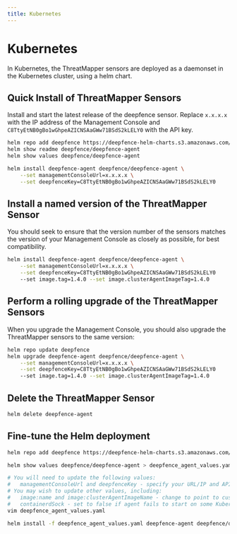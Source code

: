 ```yaml
---
title: Kubernetes
---
```


# Kubernetes

In Kubernetes, the ThreatMapper sensors are deployed as a daemonset in the Kubernetes cluster, using a helm chart.

## Quick Install of ThreatMapper Sensors

Install and start the latest release of the deepfence sensor.  Replace `x.x.x.x` with the IP address of the Management Console and `C8TtyEtNB0gBo1wGhpeAZICNSAaGWw71BSdS2kLELY0` with the API key.

```bash
helm repo add deepfence https://deepfence-helm-charts.s3.amazonaws.com/threatmapper
helm show readme deepfence/deepfence-agent
helm show values deepfence/deepfence-agent

helm install deepfence-agent deepfence/deepfence-agent \
    --set managementConsoleUrl=x.x.x.x \
    --set deepfenceKey=C8TtyEtNB0gBo1wGhpeAZICNSAaGWw71BSdS2kLELY0
```

## Install a named version of the ThreatMapper Sensor

You should seek to ensure that the version number of the sensors matches the version of your Management Console as closely as possible, for best compatibility.

```bash
helm install deepfence-agent deepfence/deepfence-agent \
    --set managementConsoleUrl=x.x.x.x \
    --set deepfenceKey=C8TtyEtNB0gBo1wGhpeAZICNSAaGWw71BSdS2kLELY0
    --set image.tag=1.4.0 --set image.clusterAgentImageTag=1.4.0
```

## Perform a rolling upgrade of the ThreatMapper Sensors

When you upgrade the Management Console, you should also upgrade the ThreatMapper sensors to the same version:

```bash
helm repo update deepfence
helm upgrade deepfence-agent deepfence/deepfence-agent \
    --set managementConsoleUrl=x.x.x.x \
    --set deepfenceKey=C8TtyEtNB0gBo1wGhpeAZICNSAaGWw71BSdS2kLELY0
    --set image.tag=1.4.0 --set image.clusterAgentImageTag=1.4.0
```

## Delete the ThreatMapper Sensor

```bash
helm delete deepfence-agent
```

## Fine-tune the Helm deployment

```bash
helm repo add deepfence https://deepfence-helm-charts.s3.amazonaws.com/threatmapper

helm show values deepfence/deepfence-agent > deepfence_agent_values.yaml

# You will need to update the following values:
#   managementConsoleUrl and deepfenceKey - specify your URL/IP and API key value
# You may wish to update other values, including:
#   image:name and image:clusterAgentImageName - change to point to custom images
#   containerdSock - set to false if agent fails to start on some Kubernetes platforms e.g. Minikube 
vim deepfence_agent_values.yaml

helm install -f deepfence_agent_values.yaml deepfence-agent deepfence/deepfence-agent
```

